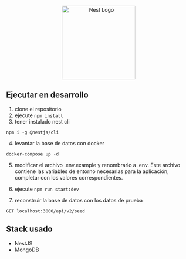 <p align="center">
  <a href="http://nestjs.com/" target="blank"><img src="https://nestjs.com/img/logo-small.svg" width="200" alt="Nest Logo" /></a>
</p>

## Ejecutar en desarrollo

1. clone el repositorio
2. ejecute `npm install`
3. tener instalado nest cli

```
npm i -g @nestjs/cli
```

4. levantar la base de datos con docker

```
docker-compose up -d
```

5. modificar el archivo .env.example y renombrarlo a .env. Este archivo contiene las variables de entorno necesarias para la aplicación, completar con los valores correspondientes.

6. ejecute `npm run start:dev`

7. reconstruir la base de datos con los datos de prueba

```
GET localhost:3000/api/v2/seed
```

## Stack usado

- NestJS
- MongoDB

